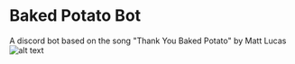 # Baked Potato Bot
 A discord bot based on the song "Thank You Baked Potato" by Matt Lucas
 ![alt text](https://raw.githubusercontent.com/BenRCook/Baked-Potato-Bot/master/Baked_potato_image.png)
